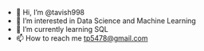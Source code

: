 - 👋 Hi, I’m @tavish998
- 👀 I’m interested in Data Science and Machine Learning
- 🌱 I’m currently learning SQL
- 📫 How to reach me tp5478@gmail.com

<!---
tavish998/tavish998 is a ✨ special ✨ repository because its `README.md` (this file) appears on your GitHub profile.
You can click the Preview link to take a look at your changes.
--->
